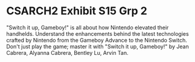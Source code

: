 # CSARCH2 Exhibit S15 Grp 2
"Switch it up, Gameboy!" is all about how Nintendo elevated their handhelds. Understand the enhancements behind the latest technologies crafted by Nintendo from the Gameboy Advance to the Nintendo Switch. Don't just play the game; master it with "Switch it up, Gameboy!"
by Jean Cabrera, Alyanna Cabrera, Bentley Lu, Arvin Tan.
